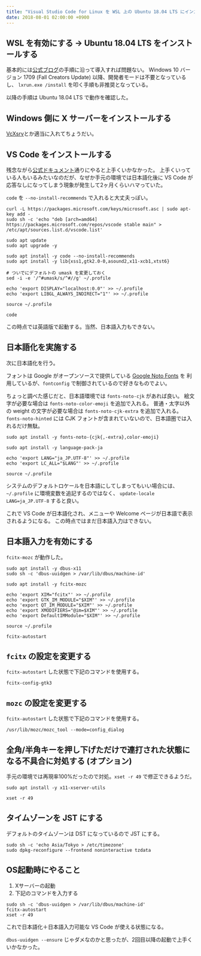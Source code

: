 ```yaml
---
title: "Visual Studio Code for Linux を WSL 上の Ubuntu 18.04 LTS にインストールする"
date: 2018-08-01 02:00:00 +0900
---
```

## WSL を有効にする → Ubuntu 18.04 LTS をインストールする

基本的には[公式ブログ][whatsnew-wsl-fcu]の手順に沿って導入すれば問題ない。
Windows 10 バージョン 1709 (Fall Creators Update) 以降、開発者モードは不要となっているし、
`lxrun.exe /install` を叩く手順も非推奨となっている。

以降の手順は Ubuntu 18.04 LTS で動作を確認した。

## Windows 側に X サーバーをインストールする

[VcXsrv][vcxsrv]とか適当に入れてちょうだい。

## VS Code をインストールする

残念ながら[公式ドキュメント][installing-vscode]通りにやると上手くいかなかった。
上手くいっている人もいるみたいなのだが、なぜか手元の環境では日本語化後に
VS Code が応答なしになってしまう現象が発生して2ヶ月くらいハマっていた。

`code` を `--no-install-recommends` で入れると大丈夫っぽい。

```shell
curl -L https://packages.microsoft.com/keys/microsoft.asc | sudo apt-key add -
sudo sh -c 'echo "deb [arch=amd64] https://packages.microsoft.com/repos/vscode stable main" > /etc/apt/sources.list.d/vscode.list'

sudo apt update
sudo apt upgrade -y

sudo apt install -y code --no-install-recommends
sudo apt install -y lib{xss1,gtk2.0-0,asound2,x11-xcb1,xtst6}

# ついでにデフォルトの umask を変更しておく
sed -i -e '/^#umask/s/^#//g' ~/.profile

echo 'export DISPLAY="localhost:0.0"' >> ~/.profile
echo 'export LIBGL_ALWAYS_INDIRECT="1"' >> ~/.profile

source ~/.profile

code
```

この時点では英語版で起動する。当然、日本語入力もできない。

## 日本語化を実施する

次に日本語化を行う。

フォントは Google がオープンソースで提供している [Google Noto Fonts][noto] を
利用しているが、`fontconfig` で制御されているので好きなものでよい。

ちょっと調べた感じだと、日本語環境では `fonts-noto-cjk` があれば良い。
絵文字が必要な場合は `fonts-noto-color-emoji` を追加で入れる。
普通・太字以外の weight の文字が必要な場合は `fonts-noto-cjk-extra` を追加で入れる。
`fonts-noto-hinted` には CJK フォントが含まれていないので、日本語圏では入れるだけ無駄。

```shell
sudo apt install -y fonts-noto-{cjk{,-extra},color-emoji}

sudo apt install -y language-pack-ja

echo 'export LANG="ja_JP.UTF-8"' >> ~/.profile
echo 'export LC_ALL="$LANG"' >> ~/.profile

source ~/.profile
```

システムのデフォルトロケールを日本語にしてしまってもいい場合には、
`~/.profile` に環境変数を追記するのではなく、
`update-locale LANG=ja_JP.UTF-8` すると良い。

これで VS Code が日本語化され、メニューや Welcome ページが日本語で表示されるようになる。
この時点ではまだ日本語入力はできない。

## 日本語入力を有効にする

`fcitx-mozc` が動作した。

```shell
sudo apt install -y dbus-x11
sudo sh -c 'dbus-uuidgen > /var/lib/dbus/machine-id'

sudo apt install -y fcitx-mozc

echo 'export XIM="fcitx"' >> ~/.profile
echo 'export GTK_IM_MODULE="$XIM"' >> ~/.profile
echo 'export QT_IM_MODULE="$XIM"' >> ~/.profile
echo 'export XMODIFIERS="@im=$XIM"' >> ~/.profile
echo 'export DefaultIMModule="$XIM"' >> ~/.profile

source ~/.profile

fcitx-autostart
```

## `fcitx` の設定を変更する

`fcitx-autostart` した状態で下記のコマンドを使用する。

```shell
fcitx-config-gtk3
```

## `mozc` の設定を変更する

`fcitx-autostart` した状態で下記のコマンドを使用する。

```shell
/usr/lib/mozc/mozc_tool --mode=config_dialog
```

## 全角/半角キーを押し下げただけで連打された状態になる不具合に対処する (オプション)

手元の環境では再現率100%だったので対処。`xset -r 49` で修正できるようだ。

```shell
sudo apt install -y x11-xserver-utils

xset -r 49
```

## タイムゾーンを JST にする

デフォルトのタイムゾーンは DST になっているので JST にする。

```shell
sudo sh -c 'echo Asia/Tokyo > /etc/timezone'
sudo dpkg-reconfigure --frontend noninteractive tzdata
```

## OS起動時にやること

1. Xサーバーの起動
2. 下記のコマンドを入力する

```shell
sudo sh -c 'dbus-uuidgen > /var/lib/dbus/machine-id'
fcitx-autostart
xset -r 49
```

これで日本語化＋日本語入力可能な VS Code が使える状態になる。

`dbus-uuidgen --ensure` じゃダメなのかと思ったが、2回目以降の起動で上手くいかなかった。

[whatsnew-wsl-fcu]: https://blogs.msdn.microsoft.com/commandline/2017/10/11/whats-new-in-wsl-in-windows-10-fall-creators-update/
[vcxsrv]: https://sourceforge.net/projects/vcxsrv/
[installing-vscode]: https://code.visualstudio.com/docs/setup/linux
[noto]: https://www.google.com/get/noto/
